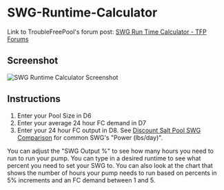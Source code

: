 # SWG-Runtime-Calculator

Link to TroubleFreePool's forum post: [SWG Run Time Calculator - TFP Forums](https://www.troublefreepool.com/threads/122980-SWG-Run-Time-Calculator "SWG Run Time Calculator")

## Screenshot
![SWG Runtime Calculator Screenshot](https://camo.githubusercontent.com/35d0cdd078204d81f96a31e69278459cedbb4109/68747470733a2f2f7332362e706f7374696d672e6f72672f7162346437623078352f5357475f52756e74696d655f43616c63756c61746f725f73637265656e73686f742e706e67)

## Instructions
1. Enter your Pool Size in D6
2. Enter your average 24 hour FC demand in D7
3. Enter your 24 hour FC output in D8. See [Discount Salt Pool SWG Comparison](https://www.discountsaltpool.com/Compare-Saltwater-Chlorine-Generator-Systems-for-Pools) for common SWG's "Power (lbs/day)".

You can adjust the "SWG Output %" to see how many hours you need to run to run your pump. You can type in a desired runtime to see what percent you need to set your SWG to. You can also look at the chart that shows the number of hours your pump needs to run based on percents in 5% increments and an FC demand between 1 and 5.
